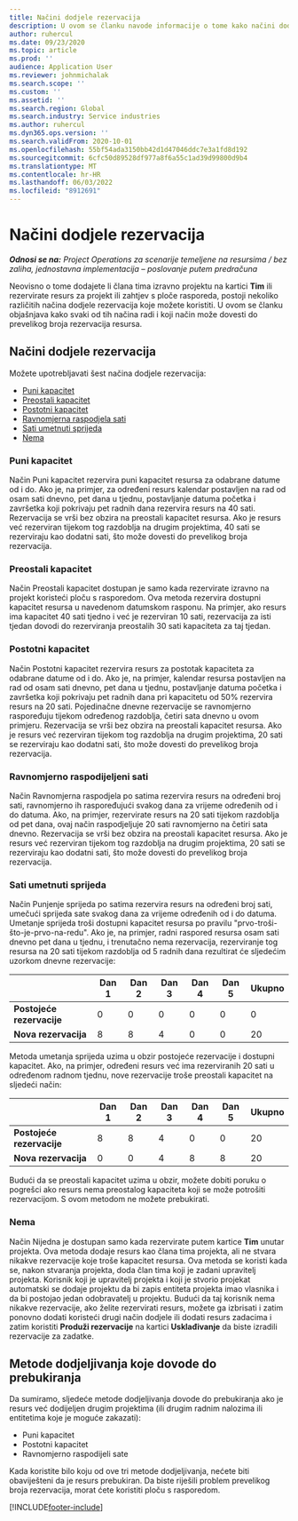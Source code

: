 ```yaml
---
title: Načini dodjele rezervacija
description: U ovom se članku navode informacije o tome kako načini dodjele rezervacija funkcioniraju u aplikaciji Project Operations.
author: ruhercul
ms.date: 09/23/2020
ms.topic: article
ms.prod: ''
audience: Application User
ms.reviewer: johnmichalak
ms.search.scope: ''
ms.custom: ''
ms.assetid: ''
ms.search.region: Global
ms.search.industry: Service industries
ms.author: ruhercul
ms.dyn365.ops.version: ''
ms.search.validFrom: 2020-10-01
ms.openlocfilehash: 55bf54ada3150bb42d1d47046ddc7e3a1fd8d192
ms.sourcegitcommit: 6cfc50d89528df977a8f6a55c1ad39d99800d9b4
ms.translationtype: MT
ms.contentlocale: hr-HR
ms.lasthandoff: 06/03/2022
ms.locfileid: "8912691"
---
```

# <a name="booking-allocation-methods"></a>Načini dodjele rezervacija

_**Odnosi se na:** Project Operations za scenarije temeljene na resursima / bez zaliha, jednostavna implementacija – poslovanje putem predračuna_

Neovisno o tome dodajete li člana tima izravno projektu na kartici **Tim** ili rezervirate resurs za projekt ili zahtjev s ploče rasporeda, postoji nekoliko različitih načina dodjele rezervacija koje možete koristiti. U ovom se članku objašnjava kako svaki od tih načina radi i koji način može dovesti do prevelikog broja rezervacija resursa.

## <a name="booking-allocation-methods"></a>Načini dodjele rezervacija

Možete upotrebljavati šest načina dodjele rezervacija:

- [Puni kapacitet](#full)
- [Preostali kapacitet](#remaining)
- [Postotni kapacitet](#percentage)
- [Ravnomjerna raspodjela sati](#evenly)
- [Sati umetnuti sprijeda](#front)
- [Nema](#none)

### <a name="full-capacity"></a><a name="full"></a>Puni kapacitet 
Način Puni kapacitet rezervira puni kapacitet resursa za odabrane datume od i do. Ako je, na primjer, za određeni resurs kalendar postavljen na rad od osam sati dnevno, pet dana u tjednu, postavljanje datuma početka i završetka koji pokrivaju pet radnih dana rezervira resurs na 40 sati. Rezervacija se vrši bez obzira na preostali kapacitet resursa. Ako je resurs već rezerviran tijekom tog razdoblja na drugim projektima, 40 sati se rezerviraju kao dodatni sati, što može dovesti do prevelikog broja rezervacija.

### <a name="remaining-capacity"></a><a name="remaining"></a>Preostali kapacitet
Način Preostali kapacitet dostupan je samo kada rezervirate izravno na projekt koristeći ploču s rasporedom. Ova metoda rezervira dostupni kapacitet resursa u navedenom datumskom rasponu. Na primjer, ako resurs ima kapacitet 40 sati tjedno i već je rezerviran 10 sati, rezervacija za isti tjedan dovodi do rezerviranja preostalih 30 sati kapaciteta za taj tjedan.

### <a name="percentage-capacity"></a><a name="percentage"></a>Postotni kapacitet
Način Postotni kapacitet rezervira resurs za postotak kapaciteta za odabrane datume od i do. Ako je, na primjer, kalendar resursa postavljen na rad od osam sati dnevno, pet dana u tjednu, postavljanje datuma početka i završetka koji pokrivaju pet radnih dana pri kapacitetu od 50% rezervira resurs na 20 sati. Pojedinačne dnevne rezervacije se ravnomjerno raspoređuju tijekom određenog razdoblja, četiri sata dnevno u ovom primjeru. Rezervacija se vrši bez obzira na preostali kapacitet resursa. Ako je resurs već rezerviran tijekom tog razdoblja na drugim projektima, 20 sati se rezerviraju kao dodatni sati, što može dovesti do prevelikog broja rezervacija.

### <a name="evenly-distribute-hours"></a><a name="evenly"></a>Ravnomjerno raspodijeljeni sati
Način Ravnomjerna raspodjela po satima rezervira resurs na određeni broj sati, ravnomjerno ih raspoređujući svakog dana za vrijeme određenih od i do datuma. Ako, na primjer, rezervirate resurs na 20 sati tijekom razdoblja od pet dana, ovaj način raspodjeljuje 20 sati ravnomjerno na četiri sata dnevno. Rezervacija se vrši bez obzira na preostali kapacitet resursa. Ako je resurs već rezerviran tijekom tog razdoblja na drugim projektima, 20 sati se rezerviraju kao dodatni sati, što može dovesti do prevelikog broja rezervacija.

### <a name="front-load-hours"></a><a name="front"></a>Sati umetnuti sprijeda
Način Punjenje sprijeda po satima rezervira resurs na određeni broj sati, umečući sprijeda sate svakog dana za vrijeme određenih od i do datuma. Umetanje sprijeda troši dostupni kapacitet resursa po pravilu "prvo-troši-što-je-prvo-na-redu". Ako je, na primjer, radni raspored resursa osam sati dnevno pet dana u tjednu, i trenutačno nema rezervacija, rezerviranje tog resursa na 20 sati tijekom razdoblja od 5 radnih dana rezultirat će sljedećim uzorkom dnevne rezervacije: 

|                           |    Dan 1    |    Dan 2    |    Dan 3    |    Dan 4    |    Dan 5    |    Ukupno    |
|---------------------------|-------------|-------------|-------------|-------------|-------------|-------------|
|    **Postojeće   rezervacije**    |    0        |    0        |    0        |    0        |    0        |    0        |
|    **Nova   rezervacija**          |    8        |    8        |    4        |    0        |    0        |    20       |

Metoda umetanja sprijeda uzima u obzir postojeće rezervacije i dostupni kapacitet. Ako, na primjer, određeni resurs već ima rezerviranih 20 sati u određenom radnom tjednu, nove rezervacije troše preostali kapacitet na sljedeći način:

|                     | Dan 1 | Dan 2 | Dan 3 | Dan 4 | Dan 5 | Ukupno |
|---------------------|-------|-------|-------|-------|-------|-------|
| **Postojeće   rezervacije** | 8     | 8     | 4     | 0     | 0     | 20    |
| **Nova   rezervacija**       | 0     | 0     | 4     | 8     | 8     | 20    |

Budući da se preostali kapacitet uzima u obzir, možete dobiti poruku o pogrešci ako resurs nema preostalog kapaciteta koji se može potrošiti rezervacijom. S ovom metodom ne možete prebukirati.

### <a name="none"></a><a name="none"></a>Nema
Način Nijedna je dostupan samo kada rezervirate putem kartice **Tim** unutar projekta. Ova metoda dodaje resurs kao člana tima projekta, ali ne stvara nikakve rezervacije koje troše kapacitet resursa. Ova metoda se koristi kada se, nakon stvaranja projekta, doda član tima koji je zadani upravitelj projekta. Korisnik koji je upravitelj projekta i koji je stvorio projekat automatski se dodaje projektu da bi zapis entiteta projekta imao vlasnika i da bi postojao jedan odobravatelj u projektu. Budući da taj korisnik nema nikakve rezervacije, ako želite rezervirati resurs, možete ga izbrisati i zatim ponovno dodati koristeći drugi način dodjele ili dodati resurs zadacima i zatim koristiti **Produži rezervacije** na kartici **Usklađivanje** da biste izradili rezervacije za zadatke.

## <a name="allocation-methods-that-lead-to-overbooking"></a>Metode dodjeljivanja koje dovode do prebukiranja
Da sumiramo, sljedeće metode dodjeljivanja dovode do prebukiranja ako je resurs već dodijeljen drugim projektima (ili drugim radnim nalozima ili entitetima koje je moguće zakazati):

- Puni kapacitet
- Postotni kapacitet
- Ravnomjerno raspodijeli sate

Kada koristite bilo koju od ove tri metode dodjeljivanja, nećete biti obaviješteni da je resurs prebukiran. Da biste riješili problem prevelikog broja rezervacija, morat ćete koristiti ploču s rasporedom.


[!INCLUDE[footer-include](../includes/footer-banner.md)]